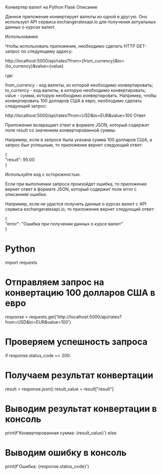 Конвертер валют на Python Flask
Описание

Данное приложение конвертирует валюты из одной в другую. Оно использует API сервиса exchangeratesapi.io для получения актуальных данных о курсах валют.

Использование

Чтобы использовать приложение, необходимо сделать HTTP GET-запрос по следующему адресу:

http://localhost:5000/api/rates?from={from_currency}&to={to_currency}&value={value}

где:

from_currency - код валюты, из которой необходимо конвертировать;
to_currency - код валюты, в которую необходимо конвертировать;  
value - сумма, которую необходимо конвертировать.
Например, чтобы конвертировать 100 долларов США в евро, необходимо сделать следующий запрос:

http://localhost:5000/api/rates?from=USD&to=EUR&value=100
Ответ

Приложение возвращает ответ в формате JSON, который содержит поле result со значением конвертированной суммы.

Например, если в запросе была указана сумма 100 долларов США, а запрос был успешным, то приложение вернет следующий ответ:


{  
  "result": 95.00  
}

Используйте код с осторожностью. 

Если при выполнении запроса произойдет ошибка, то приложение вернет ответ в формате JSON, который содержит поле error с описанием ошибки.

Например, если не удастся получить данные о курсах валют с API сервиса exchangeratesapi.io, то приложение вернет следующий ответ:


{   
  "error": "Ошибка при получении данных о курсе валют"  
}   


# Python 
import requests

# Отправляем запрос на конвертацию 100 долларов США в евро
response = requests.get('http://localhost:5000/api/rates?from=USD&to=EUR&value=100')

# Проверяем успешность запроса
if response.status_code == 200:

  # Получаем результат конвертации
  result = response.json()
  result_value = result["result"]

  # Выводим результат конвертации в консоль
  print(f'Конвертированная сумма: {result_value}')
else:

  # Выводим ошибку в консоль
  print(f'Ошибка: {response.status_code}')
